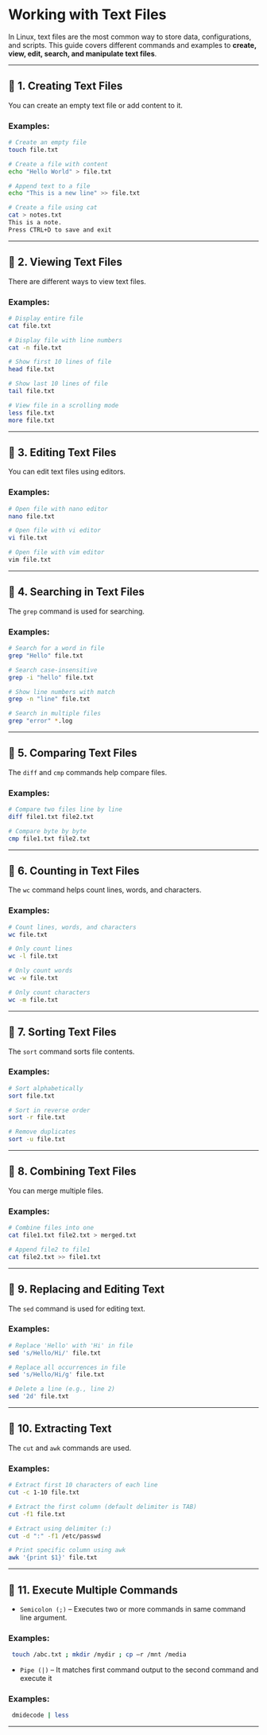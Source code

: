 # Working with Text Files 

In Linux, text files are the most common way to store data, configurations, and scripts.
This guide covers different commands and examples to **create, view, edit, search, and manipulate text files**.

---

## 📌 1. Creating Text Files

You can create an empty text file or add content to it.

### Examples:

```bash
# Create an empty file
touch file.txt

# Create a file with content
echo "Hello World" > file.txt

# Append text to a file
echo "This is a new line" >> file.txt

# Create a file using cat
cat > notes.txt
This is a note.
Press CTRL+D to save and exit
```

---

## 📌 2. Viewing Text Files

There are different ways to view text files.

### Examples:

```bash
# Display entire file
cat file.txt

# Display file with line numbers
cat -n file.txt

# Show first 10 lines of file
head file.txt

# Show last 10 lines of file
tail file.txt

# View file in a scrolling mode
less file.txt
more file.txt
```

---

## 📌 3. Editing Text Files

You can edit text files using editors.

### Examples:

```bash
# Open file with nano editor
nano file.txt

# Open file with vi editor
vi file.txt

# Open file with vim editor
vim file.txt
```

---

## 📌 4. Searching in Text Files

The `grep` command is used for searching.

### Examples:

```bash
# Search for a word in file
grep "Hello" file.txt

# Search case-insensitive
grep -i "hello" file.txt

# Show line numbers with match
grep -n "line" file.txt

# Search in multiple files
grep "error" *.log
```

---

## 📌 5. Comparing Text Files

The `diff` and `cmp` commands help compare files.

### Examples:

```bash
# Compare two files line by line
diff file1.txt file2.txt

# Compare byte by byte
cmp file1.txt file2.txt
```

---

## 📌 6. Counting in Text Files

The `wc` command helps count lines, words, and characters.

### Examples:

```bash
# Count lines, words, and characters
wc file.txt

# Only count lines
wc -l file.txt

# Only count words
wc -w file.txt

# Only count characters
wc -m file.txt
```

---

## 📌 7. Sorting Text Files

The `sort` command sorts file contents.

### Examples:

```bash
# Sort alphabetically
sort file.txt

# Sort in reverse order
sort -r file.txt

# Remove duplicates
sort -u file.txt
```

---

## 📌 8. Combining Text Files

You can merge multiple files.

### Examples:

```bash
# Combine files into one
cat file1.txt file2.txt > merged.txt

# Append file2 to file1
cat file2.txt >> file1.txt
```

---

## 📌 9. Replacing and Editing Text

The `sed` command is used for editing text.

### Examples:

```bash
# Replace 'Hello' with 'Hi' in file
sed 's/Hello/Hi/' file.txt

# Replace all occurrences in file
sed 's/Hello/Hi/g' file.txt

# Delete a line (e.g., line 2)
sed '2d' file.txt
```

---

## 📌 10. Extracting Text

The `cut` and `awk` commands are used.

### Examples:

```bash
# Extract first 10 characters of each line
cut -c 1-10 file.txt

# Extract the first column (default delimiter is TAB)
cut -f1 file.txt

# Extract using delimiter (:)
cut -d ":" -f1 /etc/passwd

# Print specific column using awk
awk '{print $1}' file.txt
```

---

## 📌 11. Execute Multiple Commands

- `Semicolon (;)` – Executes two or more commands in same command line argument.

### Examples:

```bash
 touch /abc.txt ; mkdir /mydir ; cp –r /mnt /media
```

- `Pipe (|)` – It matches first command output to the second command and execute it

### Examples:

```bash
 dmidecode | less
```

---



